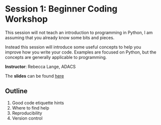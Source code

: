 # Session 1: Beginner Coding Workshop

This session will not teach an introduction to programming in Python, I am assuming that you already know some bits and pieces.  

Instead this session will introduce some useful concepts to help you improve how you write your code.
Examples are focused on Python, but the concepts are generally applicable to programming.

**Instructor**: Rebecca Lange, ADACS

The **slides** can be found [here](https://docs.google.com/presentation/d/11fOcEBwyAwUchFocbTopph9k3IPeTirCe04HJC8lXkM/edit?usp=sharing)

## Outline
1. Good code etiquette hints
2. Where to find help
3. Reproducibility
4. Version control
